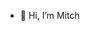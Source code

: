 - 👋 Hi, I’m Mitch

<!---
Mdstemm/Mdstemm is a ✨ special ✨ repository because its `README.md` (this file) appears on your GitHub profile.
You can click the Preview link to take a look at your changes.
--->
